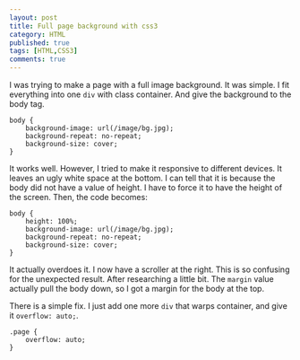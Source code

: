```yaml
---
layout: post
title: Full page background with css3
category: HTML
published: true
tags: [HTML,CSS3]
comments: true
---
```

I was trying to make a page with a full image background. It was simple. I fit everything into one `div` with class container. And give the background to the body tag.

```
body {
    background-image: url(/image/bg.jpg);
    background-repeat: no-repeat;
    background-size: cover;
}
```

It works well. However, I tried to make it responsive to different devices. It leaves an ugly white space at the bottom. I can tell that it is because the body did not have a value of height. I have to force it to have the height of the screen. Then, the code becomes:

```
body {
    height: 100%;
    background-image: url(/image/bg.jpg);
    background-repeat: no-repeat;
    background-size: cover;
}
```

It actually overdoes it. I now have a scroller at the right. This is so confusing for the unexpected result. After researching a little bit. The `margin` value actually pull the body down, so I got a margin for the body at the top.

There is a simple fix. I just add one more `div` that warps container, and give it `overflow: auto;`.

```
.page {
    overflow: auto;
}
```
